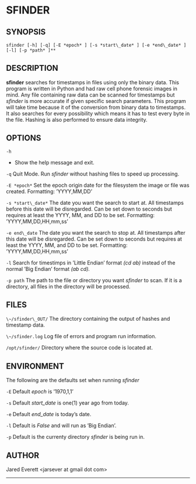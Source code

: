 SFINDER
=======

SYNOPSIS
--------

`sfinder [-h] [-q] [-E *epoch* ] [-s *start\_date* ] [-e *end\_date* ] [-l] [-p *path* ]**`

DESCRIPTION
-----------

**sfinder** searches for timestamps in files using only the binary data.
This program is written in Python and had raw cell phone forensic images
in mind. Any file containing raw data can be scanned for timestamps but
*sfinder* is more accurate if given specific search parameters. This
program will take time because it of the conversion from binary data to
timestamps. It also searches for every possibility which means it has to
test every byte in the file. Hashing is also performed to ensure data
integrity.

OPTIONS
-------

`-h`

* Show the help message and exit.

`-q`
  Quit Mode. Run *sfinder* without hashing files to speed up processing.

`-E *epoch*`
  Set the epoch origin date for the filesystem the image or file was
  created. Formatting: ’YYYY,MM,DD’

`-s *start\_date*`
The date you want the search to start at. All timestamps before this
date will be disregarded. Can be set down to seconds but requires at
least the YYYY, MM, and DD to be set. Formatting: ’YYYY,MM,DD,HH,mm,ss’

`-e end\_date`
The date you want the search to stop at. All timestamps after this date
will be disregarded. Can be set down to seconds but requires at least
the YYYY, MM, and DD to be set. Formatting: ’YYYY,MM,DD,HH,mm,ss’

`-l`
Search for timestimps in ’Little Endian’ format *(cd ab)* instead of the
normal ’Big Endian’ format *(ab cd).*

`-p path`
The path to the file or directory you want *sfinder* to scan. If it is a
directory, all files in the directory will be processed.

FILES
-----

`\~/sfinder\_OUT/`
The directory containing the output of hashes and timestamp data.

`\~/sfinder.log`
Log file of errors and program run information.

`/opt/sfinder/`
Directory where the source code is located at.

ENVIRONMENT
-----------

The following are the defaults set when running *sfinder*

`-E`
Default *epoch* is ’1970,1,1’

`-s`
Default *start\_date* is one(1) year ago from today.

`-e`
Default *end\_date* is today’s date.

`-l`
Default is *False* and will run as ’Big Endian’.

`-p`
Default is the currenty directory *sfinder* is being run in.

AUTHOR
------

Jared Everett <jarsever at gmail dot com\>

* * * * *
